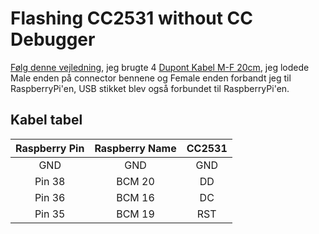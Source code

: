 # Flashing CC2531 without CC Debugger

[Følg denne vejledning](https://notenoughtech.com/home-automation/flashing-cc2531-without-cc-debugger/), jeg brugte 4 [Dupont Kabel M-F 20cm](https://ardustore.dk/produkt/dupont-breadboard-kabel), jeg lodede Male enden på connector bennene og Female enden forbandt jeg til RaspberryPi'en, USB stikket blev også forbundet til RaspberryPi'en.

## Kabel tabel

| Raspberry Pin | Raspberry Name  | CC2531 |
|:---:          |:---:            |:---:   |
| GND           | GND             | GND    |
| Pin 38        | BCM 20          | DD     |
| Pin 36        | BCM 16          | DC     |
| Pin 35        | BCM 19          | RST    |

